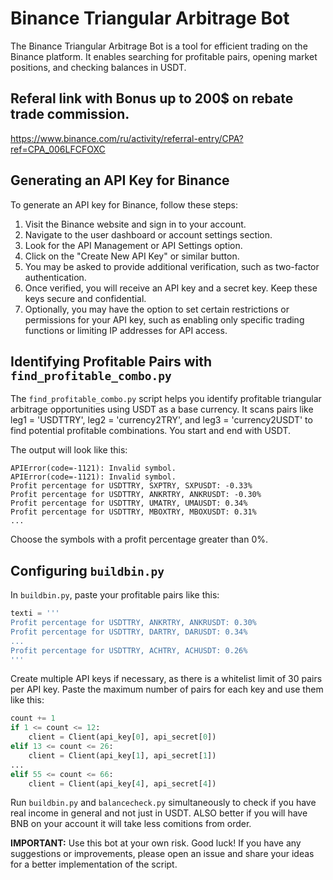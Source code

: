 # Binance Triangular Arbitrage Bot

The Binance Triangular Arbitrage Bot is a tool for efficient trading on the Binance platform. It enables searching for profitable pairs, opening market positions, and checking balances in USDT.

## Referal link with Bonus up to 200$ on rebate trade commission.
https://www.binance.com/ru/activity/referral-entry/CPA?ref=CPA_006LFCFOXC

## Generating an API Key for Binance

To generate an API key for Binance, follow these steps:

1. Visit the Binance website and sign in to your account.
2. Navigate to the user dashboard or account settings section.
3. Look for the API Management or API Settings option.
4. Click on the "Create New API Key" or similar button.
5. You may be asked to provide additional verification, such as two-factor authentication.
6. Once verified, you will receive an API key and a secret key. Keep these keys secure and confidential.
7. Optionally, you may have the option to set certain restrictions or permissions for your API key, such as enabling only specific trading functions or limiting IP addresses for API access.

## Identifying Profitable Pairs with `find_profitable_combo.py`

The `find_profitable_combo.py` script helps you identify profitable triangular arbitrage opportunities using USDT as a base currency. It scans pairs like leg1 = 'USDTTRY', leg2 = 'currency2TRY', and leg3 = 'currency2USDT' to find potential profitable combinations. You start and end with USDT.

The output will look like this:

```
APIError(code=-1121): Invalid symbol.
APIError(code=-1121): Invalid symbol.
Profit percentage for USDTTRY, SXPTRY, SXPUSDT: -0.33%
Profit percentage for USDTTRY, ANKRTRY, ANKRUSDT: -0.30%
Profit percentage for USDTTRY, UMATRY, UMAUSDT: 0.34%
Profit percentage for USDTTRY, MBOXTRY, MBOXUSDT: 0.31%
...
```

Choose the symbols with a profit percentage greater than 0%.

## Configuring `buildbin.py`

In `buildbin.py`, paste your profitable pairs like this:

```python
texti = '''
Profit percentage for USDTTRY, ANKRTRY, ANKRUSDT: 0.30%
Profit percentage for USDTTRY, DARTRY, DARUSDT: 0.34%
...
Profit percentage for USDTTRY, ACHTRY, ACHUSDT: 0.26%
'''
```

Create multiple API keys if necessary, as there is a whitelist limit of 30 pairs per API key. Paste the maximum number of pairs for each key and use them like this:

```python
count += 1
if 1 <= count <= 12:
    client = Client(api_key[0], api_secret[0])
elif 13 <= count <= 26:
    client = Client(api_key[1], api_secret[1])
...
elif 55 <= count <= 66:
    client = Client(api_key[4], api_secret[4])
```

Run `buildbin.py` and `balancecheck.py` simultaneously to check if you have real income in general and not just in USDT. ALSO better if you will have BNB on your account it will take less comitions from order.

**IMPORTANT:** Use this bot at your own risk. Good luck! If you have any suggestions or improvements, please open an issue and share your ideas for a better implementation of the script.

